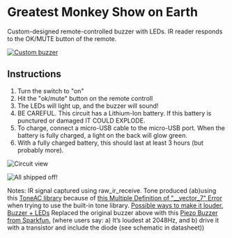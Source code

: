 # Greatest Monkey Show on Earth

Custom-designed remote-controlled buzzer with LEDs. IR reader responds to the OK/MUTE button of the remote.

[![Custom buzzer](http://i.imgur.com/pSZWc4n.jpg?2)](https://www.youtube.com/watch?v=mZtTcWTQRRo "Click to see the video")

## Instructions
1. Turn the switch to "on"
2. Hit the "ok/mute" button on the remote controll
3. The LEDs will light up, and the buzzer will sound!
4. BE CAREFUL. This circuit has a Lithium-Ion battery. If this battery is punctured or damaged IT COULD EXPLODE.
5. To charge, connect a micro-USB cable to the micro-USB port. When the battery is fully charged, a light on the back will glow green.
6. With a fully charged battery, this should last at least 3 hours (but probably more).

![Circuit view](http://i.imgur.com/TDTeM19.jpg?2)

![All shipped off!](http://i.imgur.com/HroYwX8.jpg?2)

Notes:
IR signal captured using raw_ir_receive.
Tone produced (ab)using this [ToneAC library](https://bitbucket.org/teckel12/arduino-toneac/wiki/Home) because of [this Multiple Definition of "__vector_7" Error](https://bitbucket.org/teckel12/arduino-new-ping/wiki/Multiple%20Definition%20of%20%22__vector_7%22%20Error) when trying to use the built-in tone library.
[Possible ways to make it louder.](http://electronics.stackexchange.com/questions/161820/loudest-piezo-with-low-voltage-and-current)
[Buzzer + LEDs](http://www.alibaba.com/product-detail/Matek-WS2812B-LED-5V-Active-Buzzer_60303713205.html?spm=a2700.7724857.0.0.U3pdfQ)
Replaced the original buzzer above with this [Piezo Buzzer from Sparkfun.](https://www.sparkfun.com/products/7950) (where users say: a) It’s loudest at 2048Hz, and b) drive it with a transistor and include the diode (see schematic in datasheet))
